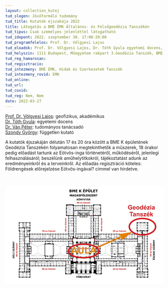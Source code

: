 ```yaml
---
layout: collection_kutej
tud_slogen: Jövőformáló tudomány
tud_title: Kutatók éjszakája 2022
title: Látogatás a BME ÉMK Általános- és Felsőgeodézia Tanszékén
tud_tipus: Csak személyes jelenléttel látogatható
tud_idopont: 2022. szeptember 30. 17:00-20:00
tud_programfelelos: Prof. Dr. Völgyesi Lajos
tud_eloadok: Prof. Dr. Völgyesi Lajos, Dr. Tóth Gyula egyetemi docens, Dr. Ván Péter, Szondy György
tud_helyszin: 1111 Budapest, Műegyetem rakpart 3.Geodézia Tanszék, BME K épület magasföldszint
tud_reg_hamarosan:
tud_regisztracio:
tud_intezmeny: BME ÉMK, Hidak és Szerkezetek Tanszék
tud_intezmeny_rovid: EMK
tud_online:
tud_url:
tud_covid:
tud_reg: Nem, Nem
date: 2022-03-27
---
```



<a href="http://epito.bme.hu/volgyesi-lajos" target="_blank"> Prof. Dr. Völgyesi Lajos</a>: geofizikus, akadémikus<br>
<a href="http://epito.bme.hu/toth-gyula" target="_blank"> Dr. Tóth Gyula</a>: egyetemi docens<br>
<a href="https://wigner.hu/infopages/van.peter" target="_blank"> Dr. Ván Péter</a>: tudományos tanácsadó<br>
<a href="https://www.facebook.com/ettesust/" target="_blank"> Szondy György</a>: független kutató
  
A kutatók éjszakáján délután 17 és 20 óra között a BME K épületének Geodézia Tanszékén folyamatosan megtekinthetők a műszerek, 18 órakor pedig előadást tartunk az Eötvös-inga történetéről, működéséről, jelenlegi felhasználásáról; beszélünk aműhelytitkokról, tájékoztatást adunk az eredményeinkről és a terveinkről. Az előadás regisztráció köteles: Földrengések előrejelzése Eötvös-ingával? címmel van hirdetve.

<br><br>
<img src="images/latogatas-a-BME-EMK-altalanos-es Felsogeodezia-tanszeken.png" max-width="500" class="center"> 